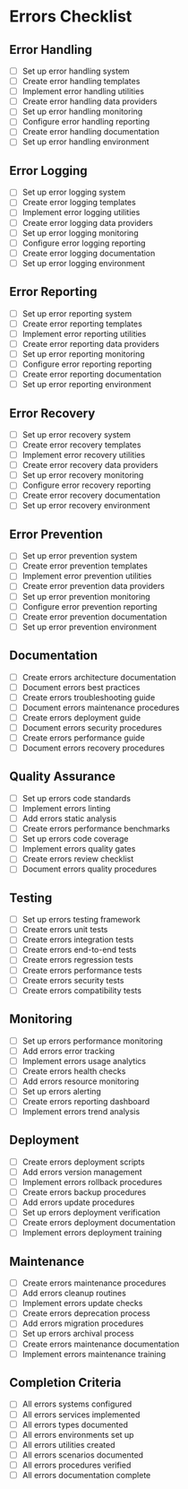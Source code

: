 # Errors Checklist

## Error Handling
- [ ] Set up error handling system
- [ ] Create error handling templates
- [ ] Implement error handling utilities
- [ ] Create error handling data providers
- [ ] Set up error handling monitoring
- [ ] Configure error handling reporting
- [ ] Create error handling documentation
- [ ] Set up error handling environment

## Error Logging
- [ ] Set up error logging system
- [ ] Create error logging templates
- [ ] Implement error logging utilities
- [ ] Create error logging data providers
- [ ] Set up error logging monitoring
- [ ] Configure error logging reporting
- [ ] Create error logging documentation
- [ ] Set up error logging environment

## Error Reporting
- [ ] Set up error reporting system
- [ ] Create error reporting templates
- [ ] Implement error reporting utilities
- [ ] Create error reporting data providers
- [ ] Set up error reporting monitoring
- [ ] Configure error reporting reporting
- [ ] Create error reporting documentation
- [ ] Set up error reporting environment

## Error Recovery
- [ ] Set up error recovery system
- [ ] Create error recovery templates
- [ ] Implement error recovery utilities
- [ ] Create error recovery data providers
- [ ] Set up error recovery monitoring
- [ ] Configure error recovery reporting
- [ ] Create error recovery documentation
- [ ] Set up error recovery environment

## Error Prevention
- [ ] Set up error prevention system
- [ ] Create error prevention templates
- [ ] Implement error prevention utilities
- [ ] Create error prevention data providers
- [ ] Set up error prevention monitoring
- [ ] Configure error prevention reporting
- [ ] Create error prevention documentation
- [ ] Set up error prevention environment

## Documentation
- [ ] Create errors architecture documentation
- [ ] Document errors best practices
- [ ] Create errors troubleshooting guide
- [ ] Document errors maintenance procedures
- [ ] Create errors deployment guide
- [ ] Document errors security procedures
- [ ] Create errors performance guide
- [ ] Document errors recovery procedures

## Quality Assurance
- [ ] Set up errors code standards
- [ ] Implement errors linting
- [ ] Add errors static analysis
- [ ] Create errors performance benchmarks
- [ ] Set up errors code coverage
- [ ] Implement errors quality gates
- [ ] Create errors review checklist
- [ ] Document errors quality procedures

## Testing
- [ ] Set up errors testing framework
- [ ] Create errors unit tests
- [ ] Create errors integration tests
- [ ] Create errors end-to-end tests
- [ ] Create errors regression tests
- [ ] Create errors performance tests
- [ ] Create errors security tests
- [ ] Create errors compatibility tests

## Monitoring
- [ ] Set up errors performance monitoring
- [ ] Add errors error tracking
- [ ] Implement errors usage analytics
- [ ] Create errors health checks
- [ ] Add errors resource monitoring
- [ ] Set up errors alerting
- [ ] Create errors reporting dashboard
- [ ] Implement errors trend analysis

## Deployment
- [ ] Create errors deployment scripts
- [ ] Add errors version management
- [ ] Implement errors rollback procedures
- [ ] Create errors backup procedures
- [ ] Add errors update procedures
- [ ] Set up errors deployment verification
- [ ] Create errors deployment documentation
- [ ] Implement errors deployment training

## Maintenance
- [ ] Create errors maintenance procedures
- [ ] Add errors cleanup routines
- [ ] Implement errors update checks
- [ ] Create errors deprecation process
- [ ] Add errors migration procedures
- [ ] Set up errors archival process
- [ ] Create errors maintenance documentation
- [ ] Implement errors maintenance training

## Completion Criteria
- [ ] All errors systems configured
- [ ] All errors services implemented
- [ ] All errors types documented
- [ ] All errors environments set up
- [ ] All errors utilities created
- [ ] All errors scenarios documented
- [ ] All errors procedures verified
- [ ] All errors documentation complete 